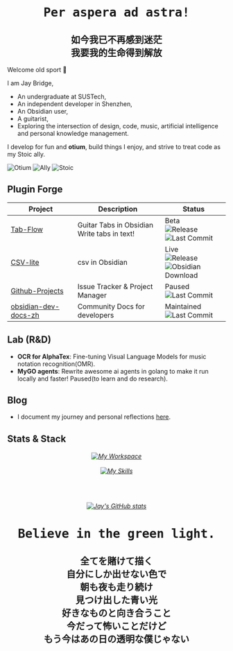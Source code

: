 <h1 align="center">
  <samp>Per aspera ad astra!</samp>
</h1>

<h2 align="center">
  <samp>
    如今我已不再感到迷茫
    <br>
    我要我的生命得到解放
  </samp>
  
</h2>

Welcome old sport 👋

I am Jay Bridge,  
- An undergraduate at SUSTech,
- An independent developer in Shenzhen,
- An Obsidian user,
- A guitarist,
- Exploring the intersection of design, code, music, artificial intelligence and personal knowledge management.

I develop for fun and **otium**, build things I enjoy, and strive to treat code as my Stoic ally.

<!-- ![Dev Creed Otium](https://img.shields.io/badge/Otium-Productive_Leisure_for_the_Mind-005f73?style=flat-square&logo=headspace) -->


![Otium](https://img.shields.io/badge/Otium-Productive_Leisure-005f73?style=flat-square&logo=octopusdeploy)
![Ally](https://img.shields.io/badge/Ally-Order_Over_Chaos-4a4e69?style=flat-square&logo=starship)
![Stoic](https://img.shields.io/badge/Stoic-Virtue_is_the_Good-512da8?style=flat-square&logo=headspace)
 

<!--badge reference: shields.io-->

## Plugin Forge

| Project                                                                 | Description                         | Status                |
|-------------------------------------------------------------------------|-------------------------------------|-----------------------|
| [Tab-Flow](https://github.com/LIUBINfighter/Obsidian-Tab-Flow)   | Guitar Tabs in Obsidian <br> Write tabs in text! | Beta <br> ![Release](https://img.shields.io/github/v/release/LIUBINfighter/Obsidian-Tab-Flow) <br> ![Last Commit](https://img.shields.io/github/last-commit/LIUBINfighter/Obsidian-Tab-Flow) <!--![Stars](https://img.shields.io/github/stars/LIUBINfighter/Obsidian-Tab-Flow)--> |
| [CSV-lite](https://github.com/LIUBINfighter/csv-lite)                   | csv in Obsidian                     | Live<br> ![Release](https://img.shields.io/github/v/release/LIUBINfighter/csv-lite) <br> ![Obsidian Download](https://img.shields.io/badge/dynamic/json?logo=obsidian&color=%23483699&label=Downloads&query=$%5B%22csv-lite%22%5D.downloads&url=https%3A%2F%2Fraw.githubusercontent.com%2Fobsidianmd%2Fobsidian-releases%2Fmaster%2Fcommunity-plugin-stats.json) <!-- ![Last Commit](https://img.shields.io/github/last-commit/LIUBINfighter/csv-lite) --> <!--![Stars](https://img.shields.io/github/stars/LIUBINfighter/csv-lite)--> |
| [Github-Projects](https://github.com/LIUBINfighter/Github-Projects)     | Issue Tracker & Project Manager     | Paused <!--  ![Release](https://img.shields.io/github/v/release/LIUBINfighter/Github-Projects)--> <br> ![Last Commit](https://img.shields.io/github/last-commit/LIUBINfighter/Github-Projects) <!--![Stars](https://img.shields.io/github/stars/LIUBINfighter/Github-Projects)--> |
| [obsidian-dev-docs-zh](https://github.com/LIUBINfighter/obsidian-dev-docs-zh) | Community Docs for developers       | Maintained <!--  ![Release](https://img.shields.io/github/v/release/LIUBINfighter/obsidian-dev-docs-zh)--> <br> ![Last Commit](https://img.shields.io/github/last-commit/LIUBINfighter/obsidian-dev-docs-zh) <!--  ![Stars](https://img.shields.io/github/stars/LIUBINfighter/obsidian-dev-docs-zh)--> |

## Lab (R&D)
- **OCR for AlphaTex**: Fine-tuning Visual Language Models for music notation recognition(OMR).
- **MyGO agents**: Rewrite awesome ai agents in golang to make it run locally and faster! Paused(to learn and do research).

<!--
- [Open-DeepWiki-go](https://github.com/LIUBINfighter/Open-DeepWiki-go) (Under refactoring)
-->


<!--
## Building agents in obsidian!

🧩 Obsidian plugins developer.

🎨 Enjoy creating beautiful and modern front-end interfaces.

🌐 Building single-page applications.

✨ Learning to build Agentic Apps with Langchain.

On my blog, I share course materials, development logs, personal reflections, and trading notes. 

Feel free to stop by [here](https://liubinfighter.github.io/Blog/) and have a look.

**Believe in the green light.**
-->

## Blog

- I document my journey and personal reflections [here](https://liubinfighter.github.io/Blog/).

## Stats & Stack

<h6 align="center">

[![My Workspace](https://skillicons.dev/icons?i=obsidian,md,vscode,git,github,ubuntu,apple)](https://skillicons.dev)<br><br>[![My Skills](https://skillicons.dev/icons?i=ts,go,js,html,css,vue,react,python,aws)](https://skillicons.dev)
</h6>

<h6 align="center">

<br>

[![Jay's GitHub stats](https://github-readme-stats.vercel.app/api?username=LIUBINfighter&show_icons=true&theme=github_dark)](https://github.com/anuraghazra/github-readme-stats)
</h6>



<!--
|  25.3-today    | |  Independent Developer  |
| --- | --- | --- |
|  ~~25.2-25.3~~   |  ~~@LiiiLabs~~   | ~~Intern~~ |
|  24.10-25.2   |   @PoliAI   | Intern |
|    23.10-24.4  |  @ARTINX   |  c++/opencv developer |
-->

<!--
**LIUBINfighter/LIUBINfighter** is a ✨ _special_ ✨ repository because its `README.md` (this file) appears on your GitHub profile.

Here are some ideas to get you started:

- 🔭 I’m currently working on ...
- 🌱 I’m currently learning ...  
- 👯 I’m looking to collaborate on ...
- 🤔 I’m looking for help with ...
- 💬 Ask me about ...
- 📫 How to reach me: ...
- 😄 Pronouns: ...
- ⚡ Fun fact: ...
-->


<h1 align="center">
  <samp>Believe in the green light.</samp>
</h1>

<h2 align="center">
  <samp>
    全てを賭けて描く
    <br>
    自分にしか出せない色で
    <br>
    朝も夜も走り続け
    <br>
    見つけ出した青い光
    <br>
    好きなものと向き合うこと
    <br>
    今だって怖いことだけど
    <br>
    もう今はあの日の透明な僕じゃない
  </samp>
</h1>

